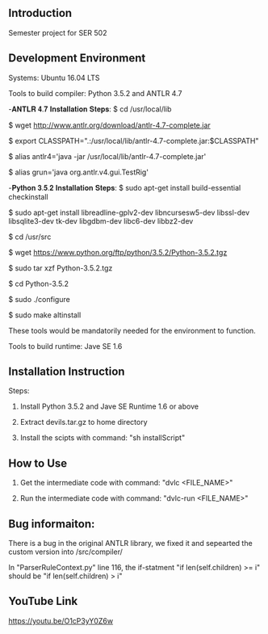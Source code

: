 ## Introduction
Semester project for SER 502

## Development Environment
Systems: Ubuntu 16.04 LTS

Tools to build compiler: Python 3.5.2 and ANTLR 4.7

-𝐀𝐍𝐓𝐋𝐑 𝟒.𝟕 𝐈𝐧𝐬𝐭𝐚𝐥𝐥𝐚𝐭𝐢𝐨𝐧 𝐒𝐭𝐞𝐩𝐬:
$ cd /usr/local/lib

$ wget http://www.antlr.org/download/antlr-4.7-complete.jar

$ export CLASSPATH=".:/usr/local/lib/antlr-4.7-complete.jar:$CLASSPATH"

$ alias antlr4='java -jar /usr/local/lib/antlr-4.7-complete.jar'

$ alias grun='java org.antlr.v4.gui.TestRig'

-𝐏𝐲𝐭𝐡𝐨𝐧 𝟑.𝟓.𝟐 𝐈𝐧𝐬𝐭𝐚𝐥𝐥𝐚𝐭𝐢𝐨𝐧 𝐒𝐭𝐞𝐩𝐬:
$ sudo apt-get install build-essential checkinstall

$ sudo apt-get install libreadline-gplv2-dev libncursesw5-dev libssl-dev libsqlite3-dev tk-dev libgdbm-dev libc6-dev libbz2-dev

$ cd /usr/src

$ wget https://www.python.org/ftp/python/3.5.2/Python-3.5.2.tgz

$ sudo tar xzf Python-3.5.2.tgz

$ cd Python-3.5.2

$ sudo ./configure

$ sudo make altinstall

These tools would be mandatorily needed for the environment to function.

Tools to build runtime: Jave SE 1.6

## Installation Instruction
Steps:

1. Install Python 3.5.2 and Jave SE Runtime 1.6 or above

2. Extract devils.tar.gz to home directory

3. Install the scipts with command: "sh installScript"

## How to Use
1. Get the intermediate code with command: "dvlc <FILE_NAME>"

2. Run the intermediate code with command: "dvlc-run <FILE_NAME>"

## Bug informaiton:
There is a bug in the original ANTLR library, we fixed it and sepearted the custom version into /src/compiler/

In "ParserRuleContext.py" line 116, the if-statment "if len(self.children) >= i" should be "if len(self.children) > i" 

## YouTube Link
https://youtu.be/O1cP3yY0Z6w
